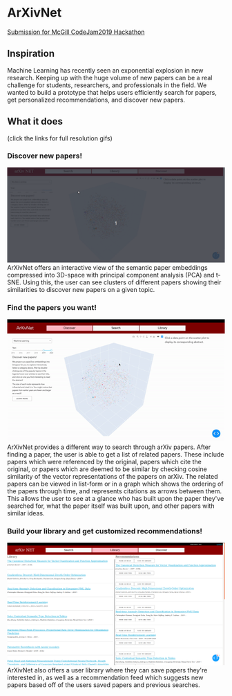 # ArXivNet
[Submission for McGill CodeJam2019 Hackathon](https://devpost.com/software/arxiv-insanity)

## Inspiration
Machine Learning has recently seen an exponential explosion in new research. Keeping up with the huge volume of new papers can be a real challenge for students, researchers, and professionals in the field. We wanted to build a prototype that helps users efficiently search for papers, get personalized recommendations, and discover new papers.

## What it does
(click the links for full resolution gifs)
### Discover new papers!
![Discover new papers!](https://raw.githubusercontent.com/amr-amr/arxiv-net/master/doc/discover.gif)
ArXivNet offers an interactive view of the semantic paper embeddings compressed into 3D-space with principal component analysis (PCA) and t-SNE. Using this, the user can see clusters of different papers showing their similarities to discover new papers on a given topic.


### Find the papers you want!
![Find the papers you want!](https://raw.githubusercontent.com/amr-amr/arxiv-net/master/doc/search.gif)
ArXivNet provides a different way to search through arXiv papers. After finding a paper, the user is able to get a list of related papers. These include papers which were referenced by the original, papers which cite the original, or papers which are deemed to be similar by checking cosine similarity of the vector representations of the papers on arXiv. The related papers can be viewed in list-form or in a graph which shows the ordering of the papers through time, and represents citations as arrows between them. This allows the user to see at a glance who has built upon the paper they've searched for, what the paper itself was built upon, and other papers with similar ideas.


### Build your library and get customized recommendations!
![Build your library and get customized recommendations!](https://raw.githubusercontent.com/amr-amr/arxiv-net/master/doc/recommend.png)
ArXivNet also offers a user library where they can save papers they're interested in, as well as a recommendation feed which suggests new papers based off of the users saved papers and previous searches.



